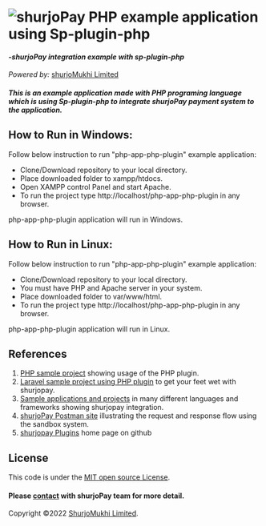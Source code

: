 

# ![shurjoPay](https://shurjopay.com.bd/dev/images/shurjoPay.png) PHP example application using Sp-plugin-php

#### _-shurjoPay integration example with sp-plugin-php_
 _Powered  by:_ [shurjoMukhi Limited](https://shurjomukhi.com.bd/)
 
##### This is an example application made with  PHP programing language which is using Sp-plugin-php to integrate shurjoPay payment system to the application.


## How to Run in Windows:
Follow below instruction to run "php-app-php-plugin" example application:

- Clone/Download repository to your local directory.
- Place downloaded folder to xampp/htdocs.
- Open XAMPP control Panel and start Apache.
- To run the project type http://localhost/php-app-php-plugin in any browser.

php-app-php-plugin application will run in Windows.

## How to Run in Linux:
Follow below instruction to run "php-app-php-plugin" example application:

- Clone/Download repository to your local directory.
- You must have PHP and Apache server in your system.
- Place downloaded folder to var/www/html.
- To run the project type http://localhost/php-app-php-plugin in any browser.

php-app-php-plugin application will run in Linux.

## References

1. [PHP sample project](https://github.com/shurjopay-plugins/sp-plugin-usage-examples/tree/main/php-app-php-plugin/php-app-php-plugin) showing usage of the PHP plugin.
2. [Laravel sample project using PHP plugin](https://github.com/shurjopay-plugins/sp-plugin-usage-examples/tree/dev/laravel_app_php_plugin) to get your feet wet with shurjopay.
3. [Sample applications and projects](https://github.com/shurjopay-plugins/sp-plugin-usage-examples) in many different languages and frameworks showing shurjopay integration.
4. [shurjoPay Postman site](https://documenter.getpostman.com/view/6335853/U16dS8ig) illustrating the request and response flow using the sandbox system.
5. [shurjopay Plugins](https://github.com/shurjopay-plugins) home page on github

## License

This code is under the [MIT open source License](http://www.opensource.org/licenses/mit-license.php).

#### Please [contact](https://shurjopay.com.bd/#contacts) with shurjoPay team for more detail.

Copyright ©️2022 [ShurjoMukhi Limited](https://shurjomukhi.com.bd).
